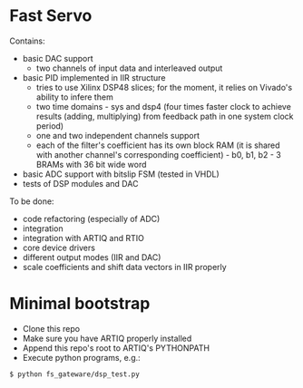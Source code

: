 # Fast Servo

Contains:
  * basic DAC support
    * two channels of input data and interleaved output
  * basic PID implemented in IIR structure
    * tries to use Xilinx DSP48 slices; for the moment, it relies on Vivado's ability to infere them
    * two time domains - sys and dsp4 (four times faster clock to achieve results (adding, multiplying) from feedback path in one system clock period)
    * one and two independent channels support
    * each of the filter's coefficient has its own block RAM (it is shared with another channel's corresponding coefficient) - b0, b1, b2 - 3 BRAMs with 36 bit wide  word
  * basic ADC support with bitslip FSM (tested in VHDL)
  * tests of DSP modules and DAC

To be done:
  * code refactoring (especially of ADC)
  * integration
  * integration with ARTIQ and RTIO
  * core device drivers
  * different output modes (IIR and DAC)
  * scale coefficients and shift data vectors in IIR properly


# Minimal bootstrap
  * Clone this repo
  * Make sure you have ARTIQ properly installed
  * Append this repo's root to ARTIQ's PYTHONPATH
  * Execute python programs, e.g.:
  ```
  $ python fs_gateware/dsp_test.py
  ```